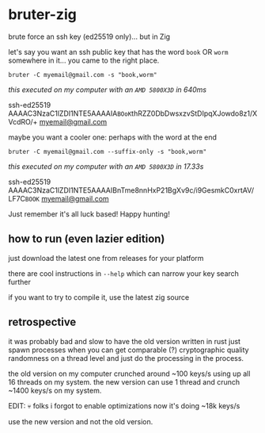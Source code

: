 # bruter-zig

brute force an ssh key (ed25519 only)... but in Zig

let's say you want an ssh public key that has the word `book` OR `worm` somewhere in it...
you came to the right place.

```
bruter -C myemail@gmail.com -s "book,worm"
```
*this executed on my computer with an `AMD 5800X3D` in 640ms*

ssh-ed25519 AAAAC3NzaC1lZDI1NTE5AAAAIA`BOoK`thRZZ0DbDwsxzvStDIpqXJowdo8z1/XVcdRO/+ myemail@gmail.com

maybe you want a cooler one: perhaps with the word at the end
```
bruter -C myemail@gmail.com --suffix-only -s "book,worm"
```
*this executed on my computer with an `AMD 5800X3D` in 17.33s*

ssh-ed25519 AAAAC3NzaC1lZDI1NTE5AAAAIBnTme8nnHxP21BgXv9c/i9GesmkC0xrtAV/LF7C`BOOK` myemail@gmail.com

Just remember it's all luck based! Happy hunting!

## how to run (even lazier edition)

just download the latest one from releases for your platform

there are cool instructions in `--help` which can narrow your key search further

if you want to try to compile it, use the latest zig source

## retrospective

it was probably bad and slow to have the old version written in rust just spawn processes
when you can get comparable (?) cryptographic quality randomness on a thread level and just
do the processing in the process.

the old version on my computer crunched around ~100 keys/s using up all 16 threads on my system.
the new version can use 1 thread and crunch ~1400 keys/s on my system.

EDIT: 💀 folks i forgot to enable optimizations now it's doing ~18k keys/s

use the new version and not the old version.

